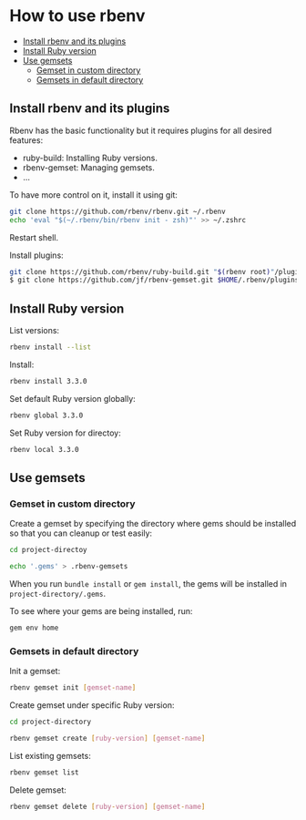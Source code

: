# How to use rbenv

<!-- TOC -->
- [Install rbenv and its plugins](#install-rbenv-and-its-plugins)
- [Install Ruby version](#install-ruby-version)
- [Use gemsets](#use-gemsets)
  - [Gemset in custom directory](#gemset-in-custom-directory)
  - [Gemsets in default directory](#gemsets-in-default-directory)
<!-- /TOC -->

## Install rbenv and its plugins

Rbenv has the basic functionality but it requires plugins for all desired features:

- ruby-build: Installing Ruby versions.
- rbenv-gemset: Managing gemsets.
- ...

To have more control on it, install it using git:

```bash
git clone https://github.com/rbenv/rbenv.git ~/.rbenv
echo 'eval "$(~/.rbenv/bin/rbenv init - zsh)"' >> ~/.zshrc
```

Restart shell.

Install plugins:

```bash
git clone https://github.com/rbenv/ruby-build.git "$(rbenv root)"/plugins/ruby-build
$ git clone https://github.com/jf/rbenv-gemset.git $HOME/.rbenv/plugins/rbenv-gemset
```

## Install Ruby version

List versions:

```bash
rbenv install --list
```

Install:

```bash
rbenv install 3.3.0
```

Set default Ruby version globally:

```bash
rbenv global 3.3.0
```

Set Ruby version for directoy:

```bash
rbenv local 3.3.0
```

## Use gemsets

### Gemset in custom directory

Create a gemset by specifying the directory where gems should be installed so that you can cleanup or test easily:

```bash
cd project-directoy

echo '.gems' > .rbenv-gemsets
```

When you run `bundle install` or `gem install`, the gems will be installed in `project-directory/.gems`.

To see where your gems are being installed, run:

```bash
gem env home
```

### Gemsets in default directory

Init a gemset:

```bash
rbenv gemset init [gemset-name]
```

Create gemset under specific Ruby version:

```bash
cd project-directory

rbenv gemset create [ruby-version] [gemset-name]
```

List existing gemsets:

```bash
rbenv gemset list
```

Delete gemset:

```bash
rbenv gemset delete [ruby-version] [gemset-name]
```
